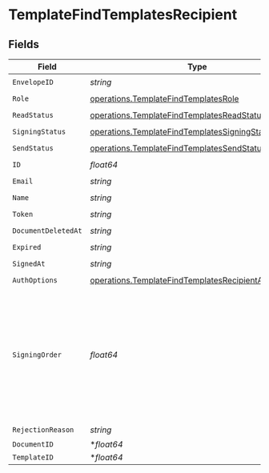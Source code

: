 # TemplateFindTemplatesRecipient


## Fields

| Field                                                                                                                        | Type                                                                                                                         | Required                                                                                                                     | Description                                                                                                                  |
| ---------------------------------------------------------------------------------------------------------------------------- | ---------------------------------------------------------------------------------------------------------------------------- | ---------------------------------------------------------------------------------------------------------------------------- | ---------------------------------------------------------------------------------------------------------------------------- |
| `EnvelopeID`                                                                                                                 | *string*                                                                                                                     | :heavy_check_mark:                                                                                                           | N/A                                                                                                                          |
| `Role`                                                                                                                       | [operations.TemplateFindTemplatesRole](../../models/operations/templatefindtemplatesrole.md)                                 | :heavy_check_mark:                                                                                                           | N/A                                                                                                                          |
| `ReadStatus`                                                                                                                 | [operations.TemplateFindTemplatesReadStatus](../../models/operations/templatefindtemplatesreadstatus.md)                     | :heavy_check_mark:                                                                                                           | N/A                                                                                                                          |
| `SigningStatus`                                                                                                              | [operations.TemplateFindTemplatesSigningStatus](../../models/operations/templatefindtemplatessigningstatus.md)               | :heavy_check_mark:                                                                                                           | N/A                                                                                                                          |
| `SendStatus`                                                                                                                 | [operations.TemplateFindTemplatesSendStatus](../../models/operations/templatefindtemplatessendstatus.md)                     | :heavy_check_mark:                                                                                                           | N/A                                                                                                                          |
| `ID`                                                                                                                         | *float64*                                                                                                                    | :heavy_check_mark:                                                                                                           | N/A                                                                                                                          |
| `Email`                                                                                                                      | *string*                                                                                                                     | :heavy_check_mark:                                                                                                           | N/A                                                                                                                          |
| `Name`                                                                                                                       | *string*                                                                                                                     | :heavy_check_mark:                                                                                                           | N/A                                                                                                                          |
| `Token`                                                                                                                      | *string*                                                                                                                     | :heavy_check_mark:                                                                                                           | N/A                                                                                                                          |
| `DocumentDeletedAt`                                                                                                          | *string*                                                                                                                     | :heavy_check_mark:                                                                                                           | N/A                                                                                                                          |
| `Expired`                                                                                                                    | *string*                                                                                                                     | :heavy_check_mark:                                                                                                           | N/A                                                                                                                          |
| `SignedAt`                                                                                                                   | *string*                                                                                                                     | :heavy_check_mark:                                                                                                           | N/A                                                                                                                          |
| `AuthOptions`                                                                                                                | [operations.TemplateFindTemplatesRecipientAuthOptions](../../models/operations/templatefindtemplatesrecipientauthoptions.md) | :heavy_check_mark:                                                                                                           | N/A                                                                                                                          |
| `SigningOrder`                                                                                                               | *float64*                                                                                                                    | :heavy_check_mark:                                                                                                           | The order in which the recipient should sign the document. Only works if the document is set to sequential signing.          |
| `RejectionReason`                                                                                                            | *string*                                                                                                                     | :heavy_check_mark:                                                                                                           | N/A                                                                                                                          |
| `DocumentID`                                                                                                                 | **float64*                                                                                                                   | :heavy_minus_sign:                                                                                                           | N/A                                                                                                                          |
| `TemplateID`                                                                                                                 | **float64*                                                                                                                   | :heavy_minus_sign:                                                                                                           | N/A                                                                                                                          |
